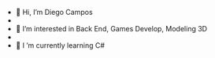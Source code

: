 - 👋 Hi, I’m Diego Campos
- 
- 👀 I’m interested in Back End, Games Develop, Modeling 3D
-  
- 🌱 I ’m currently learning   C#

